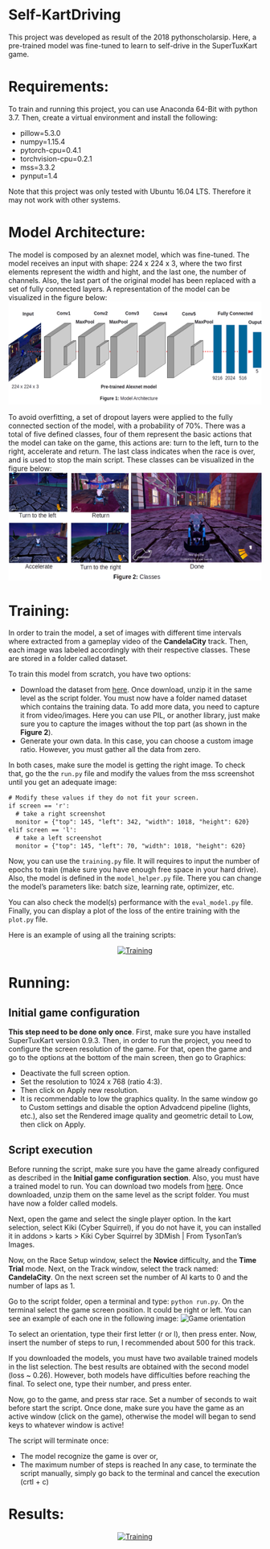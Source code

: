 # Self-KartDriving
This project was developed as result of the 2018 pythonscholarsip. Here, a pre-trained model was fine-tuned to learn to self-drive in the SuperTuxKart game.

# Requirements:
To train and running this project, you can use Anaconda 64-Bit with python 3.7. Then, create a virtual environment and install the following:

* pillow=5.3.0
* numpy=1.15.4
* pytorch-cpu=0.4.1
* torchvision-cpu=0.2.1
* mss=3.3.2
* pynput=1.4

Note that this project was only tested with Ubuntu 16.04 LTS. Therefore it may not work with other systems.

# Model Architecture:
The model is composed by an alexnet model, which was fine-tuned. The model receives an input with shape: 224 x 224 x 3, where the two first elements represent the width and hight, and the last one, the number of channels. Also, the last part of the original model has been replaced with a set of fully connected layers. A representation of the model can be visualized in the figure below:
![Model Architecture](figure_1.png)

To avoid overfitting, a set of dropout layers were applied to the fully connected section of the model, with a probability of 70%. There was a total of five defined classes, four of them represent the basic actions that the model can take on the game, this actions are: turn to the left, turn to the right, accelerate and return. The last class indicates when the race is over, and is used to stop the main script. These classes can be visualized in the figure below:
![Model Classes](figure_2.png)

# Training:
In order to train the model, a set of images with different time intervals where extracted from a gameplay video of the __CandelaCity__ track. Then, each image was labeled accordingly with their respective classes. These are stored in a folder called dataset.

To train this model from scratch, you have two options: 
* Download the dataset from [here](https://drive.google.com/open?id=1W7DgjqPx3PZkEdPDnsxzkKieilURbwv0). Once download, unzip it in the same level as the script folder. You must now have a folder named dataset which contains the training data. To add more data, you need to capture it from video/images. Here you can use PIL, or another library, just make sure you to capture the images without the top part (as shown in the __Figure 2__).
* Generate your own data. In this case, you can choose a custom image ratio. However, you must gather all the data from zero.

In both cases, make sure the model is getting the right image. To check that, go the the ```run.py``` file and modify the values from the mss screenshot until you get an adequate image:
```
# Modify these values if they do not fit your screen.
if screen == 'r':
  # take a right screenshot
  monitor = {"top": 145, "left": 342, "width": 1018, "height": 620}
elif screen == 'l':
  # take a left screenshot
  monitor = {"top": 145, "left": 70, "width": 1018, "height": 620}
````
Now, you can use the ```training.py``` file. It will requires to input the number of epochs to train (make sure you have enough free space in your hard drive). Also, the model is defined in the ```model_helper.py``` file. There you can change the model’s parameters like:  batch size, learning rate, optimizer, etc.

You can also check the model(s) performance with the ```eval_model.py``` file. Finally, you can display a plot of the loss of the entire training with the ```plot.py``` file.

Here is an example of using all the training scripts:
<p align="center">
<a href="https://youtu.be/Vl6mrSCoWhg" target="_blank">
  <img src="https://drive.google.com/uc?export=view&id=1RziMx0sFIQ9qLLZZLnsyy-M5KA-ZULZL" alt="Training" width = "500", height = "250">
</a>
</p>

# Running:
## Initial game configuration
__This step need to be done only once__. First, make sure you have installed SuperTuxKart version 0.9.3. Then, in order to run the project, you need to configure the screen resolution of the game. For that, open the game and go to the options at the bottom of the main screen, then go to Graphics:

*  Deactivate the full screen option.
*  Set the resolution to 1024 x 768 (ratio 4:3).
*  Then click on Apply new resolution.
*  It is recommendable to low the graphics quality. In the same window go to Custom settings and disable the option Advadcend pipeline (lights, etc.), also set the Rendered image quality and geometric detail to Low, then click on Apply.

## Script execution
Before running the script, make sure you have the game already configured as described in the __Initial game configuration section__. Also, you must have a trained model to run. You can download two models from [here](https://drive.google.com/open?id=1QolDRlcU6tqQoWQkLLesQ0gya6DAAx7M). Once downloaded, unzip them on the same level as the script folder. You must have now a folder called models.

Next, open the game and select the single player option. In the kart selection, select Kiki (Cyber Squirrel), if you do not have it, you can installed it in addons > karts > Kiki Cyber Squirrel by 3DMish | From TysonTan’s Images.

Now, on the Race Setup window, select the __Novice__ difficulty, and the __Time Trial__ mode. Next, on the Track window, select the track named: __CandelaCity__. On the next screen set the number of AI karts to 0 and the number of laps as 1.

Go to the script folder, open a terminal and type: ```python run.py```. On the terminal select the game screen position. It could be right or left. You can see an example of each one in the following image:
![Game orientation](figure_3.png)

To select an orientation, type their first letter (r or l), then press enter. Now, insert the number of steps to run, I recommended about 500 for this track.

If you downloaded the models, you must have two available trained models in the list selection. The best results are obtained with the second model (loss ~ 0.26). However, both models have difficulties before reaching the final. To select one, type their number, and press enter.

Now, go to the game, and press star race. Set a number of seconds to wait before start the script. Once done, make sure you have the game as an active window (click on the game), otherwise the model will began to send keys to whatever window is active!

The script will terminate once:
*  The model recognize the game is over or,
*  The maximum number of steps is reached
In any case, to terminate the script manually, simply go back to the terminal and cancel the execution (crtl + c)

# Results:
<p align="center">
<a href="https://youtu.be/3-iMFt9lsOg" target="_blank">
  <img src="https://drive.google.com/uc?export=view&id=1wn1WpRy6n-5f1nQTEEkJPnhs6apO--SK" alt="Training" width = "500", height = "300">
</a>
</p>
